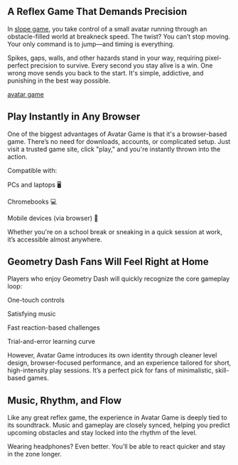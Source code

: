 <h2>A Reflex Game That Demands Precision</h2>

In <a href="https://slope3.com">slope game</a>, you take control of a small avatar running through an obstacle-filled world at breakneck speed. The twist? You can’t stop moving. Your only command is to jump—and timing is everything.

Spikes, gaps, walls, and other hazards stand in your way, requiring pixel-perfect precision to survive. Every second you stay alive is a win. One wrong move sends you back to the start. It's simple, addictive, and punishing in the best way possible.

<a href="https://slope3.com/avatar-game">avatar game</a>
<h2>Play Instantly in Any Browser</h2>
  
One of the biggest advantages of Avatar Game is that it's a browser-based game. There’s no need for downloads, accounts, or complicated setup. Just visit a trusted game site, click "play," and you're instantly thrown into the action.

Compatible with:

PCs and laptops 🖥️

Chromebooks 💻

Mobile devices (via browser) 📱

Whether you're on a school break or sneaking in a quick session at work, it’s accessible almost anywhere.

<h2>Geometry Dash Fans Will Feel Right at Home</h2>

Players who enjoy Geometry Dash will quickly recognize the core gameplay loop:

One-touch controls

Satisfying music

Fast reaction-based challenges

Trial-and-error learning curve

However, Avatar Game introduces its own identity through cleaner level design, browser-focused performance, and an experience tailored for short, high-intensity play sessions. It’s a perfect pick for fans of minimalistic, skill-based games.

<h2>Music, Rhythm, and Flow</h2>

Like any great reflex game, the experience in Avatar Game is deeply tied to its soundtrack. Music and gameplay are closely synced, helping you predict upcoming obstacles and stay locked into the rhythm of the level.

Wearing headphones? Even better. You’ll be able to react quicker and stay in the zone longer.


